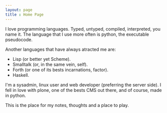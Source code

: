 ```yaml
---
layout: page
title : Home Page
---
```


I love programming languages. Typed, untyped, compiled, interpreted,
you name it. The language that I use more often is python, the
executable pseudocode.

Another languages that have always atracted me are:

* Lisp (or better yet Scheme).
* Smalltalk (or, in the same vein, self).
* Forth (or one of its bests incarnations, factor).
* Haskell.

I'm a sysadmin, linux user and web developer (preferring the server side).
I fell in love with plone, one of the bests CMS out there, and of course,
made in python.

This is the place for my notes, thoughts and a place to play.
